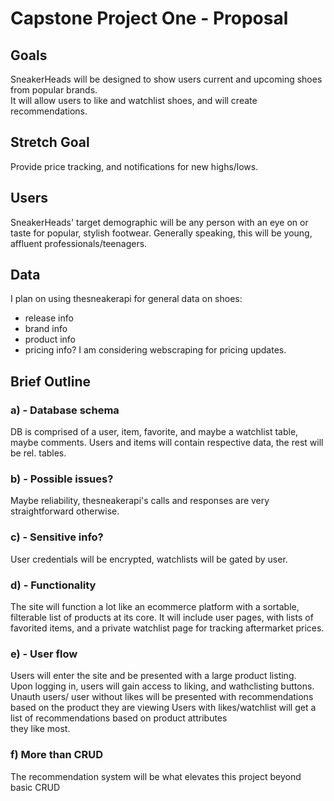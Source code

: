 # Capstone Project One - Proposal

## Goals

SneakerHeads will be designed to show users current and upcoming shoes from popular brands.  
It will allow users to like and watchlist shoes, and will create recommendations.

## Stretch Goal

Provide price tracking, and notifications for new highs/lows.

## Users

SneakerHeads' target demographic will be any person with an eye on or taste for popular, stylish footwear. Generally speaking, this will be young, affluent professionals/teenagers.

## Data

I plan on using thesneakerapi for general data on shoes:

- release info
- brand info
- product info
- pricing info?
  I am considering webscraping for pricing updates.

## Brief Outline

### a) - Database schema

DB is comprised of a user, item, favorite, and maybe a watchlist table, maybe comments.
Users and items will contain respective data, the rest will be rel. tables.

### b) - Possible issues?

Maybe reliability, thesneakerapi's calls and responses are very straightforward otherwise.

### c) - Sensitive info?

User credentials will be encrypted, watchlists will be gated by user.

### d) - Functionality

The site will function a lot like an ecommerce platform with a sortable, filterable list of products at its core. It will include user pages, with lists of favorited items, and a private watchlist page for tracking aftermarket prices.

### e) - User flow

Users will enter the site and be presented with a large product listing.  
Upon logging in, users will gain access to liking, and wathclisting buttons.  
Unauth users/ user without likes will be presented with recommendations based on the product they are viewing
Users with likes/watchlist will get a list of recommendations based on product attributes  
they like most.

### f) More than CRUD

The recommendation system will be what elevates this project beyond basic CRUD
